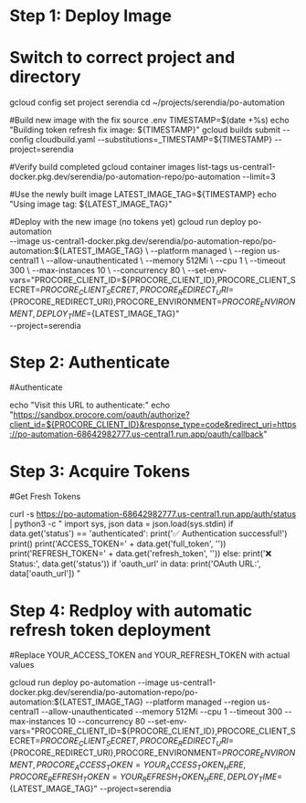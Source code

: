 # Step 1: Deploy Image

# Switch to correct project and directory
gcloud config set project serendia
cd ~/projects/serendia/po-automation

#Build new image with the fix
source .env
TIMESTAMP=$(date +%s)
echo "Building token refresh fix image: ${TIMESTAMP}"
gcloud builds submit --config cloudbuild.yaml --substitutions=_TIMESTAMP=${TIMESTAMP} --project=serendia

#Verify build completed
gcloud container images list-tags us-central1-docker.pkg.dev/serendia/po-automation-repo/po-automation --limit=3

#Use the newly built image
LATEST_IMAGE_TAG=${TIMESTAMP}
echo "Using image tag: ${LATEST_IMAGE_TAG}"

#Deploy with the new image (no tokens yet)
gcloud run deploy po-automation \
  --image us-central1-docker.pkg.dev/serendia/po-automation-repo/po-automation:${LATEST_IMAGE_TAG} \
  --platform managed \
  --region us-central1 \
  --allow-unauthenticated \
  --memory 512Mi \
  --cpu 1 \
  --timeout 300 \
  --max-instances 10 \
  --concurrency 80 \
  --set-env-vars="PROCORE_CLIENT_ID=${PROCORE_CLIENT_ID},PROCORE_CLIENT_SECRET=${PROCORE_CLIENT_SECRET},PROCORE_REDIRECT_URI=${PROCORE_REDIRECT_URI},PROCORE_ENVIRONMENT=${PROCORE_ENVIRONMENT},DEPLOY_TIME=${LATEST_IMAGE_TAG}" \
  --project=serendia

# Step 2: Authenticate

#Authenticate

echo "Visit this URL to authenticate:"
echo "https://sandbox.procore.com/oauth/authorize?client_id=${PROCORE_CLIENT_ID}&response_type=code&redirect_uri=https://po-automation-68642982777.us-central1.run.app/oauth/callback"

# Step 3: Acquire Tokens

#Get Fresh Tokens

curl -s https://po-automation-68642982777.us-central1.run.app/auth/status | python3 -c "
import sys, json
data = json.load(sys.stdin)
if data.get('status') == 'authenticated':
    print('✅ Authentication successful!')
    print()
    print('ACCESS_TOKEN=' + data.get('full_token', ''))
    print('REFRESH_TOKEN=' + data.get('refresh_token', ''))
else:
    print('❌ Status:', data.get('status'))
    if 'oauth_url' in data:
        print('OAuth URL:', data['oauth_url'])
"

# Step 4: Redploy with automatic refresh token deployment

#Replace YOUR_ACCESS_TOKEN and YOUR_REFRESH_TOKEN with actual values

gcloud run deploy po-automation --image us-central1-docker.pkg.dev/serendia/po-automation-repo/po-automation:${LATEST_IMAGE_TAG} --platform managed --region us-central1 --allow-unauthenticated --memory 512Mi --cpu 1 --timeout 300 --max-instances 10 --concurrency 80 --set-env-vars="PROCORE_CLIENT_ID=${PROCORE_CLIENT_ID},PROCORE_CLIENT_SECRET=${PROCORE_CLIENT_SECRET},PROCORE_REDIRECT_URI=${PROCORE_REDIRECT_URI},PROCORE_ENVIRONMENT=${PROCORE_ENVIRONMENT},PROCORE_ACCESS_TOKEN=YOUR_ACCESS_TOKEN_HERE,PROCORE_REFRESH_TOKEN=YOUR_REFRESH_TOKEN_HERE,DEPLOY_TIME=${LATEST_IMAGE_TAG}" --project=serendia

